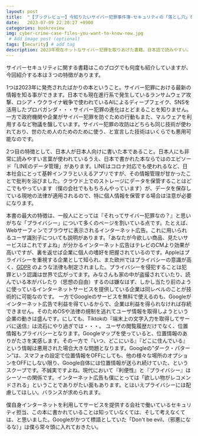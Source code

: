 ```yaml
---
layout: post
title:  "【ブックレビュー】今知りたいサイバー犯罪事件簿-セキュリティの「落とし穴」を示す15の事件-"
date:   2023-07-09 22:20:27 +0900
categories: bookreview
img: cyber-​​crime-case-files-you-want-to-know-now.jpg
 # Add image post (optional)
tags: [Security] # add tag
description: 2023年現在ホットなサイバー犯罪を取りあげた書籍。日本語で読みやすい。
---
```


サイバーセキュリティに関する書籍はこのブログでも何度も紹介していますが、今回紹介する本は３つの特徴があります。

1つは2023年に発売されたばかりの本ということ。サイバー犯罪における最新の情報を知る事ができます。日本でも現在進行系で発生しているランサムウェア攻撃、ロシア・ウクライナ戦争で使われているAIによるディープフェイク、SNSを活用したプロバガンダ・・・サイバー犯罪の進化はとどまることを知りません。一方で政府機関や企業がサイバー犯罪を防ぐための行動もまた、マルウェアを利用するなど物議を醸しています。サイバー犯罪の攻防はどちらも同じ技術が使われており、世のため人のためのために使う、と宣言した技術はいくらでも悪用可能なのです。

2つ目の特徴として、日本人が日本人向けに書いた本であること。日本人にも非常に読みやすい言葉が使われているうえ、日本で書かれた本ならではのエピソード「LINEのデータ管理」があります。LINEはコロナ対応でも使われるなど、日本社会にとって基幹インフラといえるアプリですが、その情報管理が甘かったことで批判を浴びました。クラウド上でのストレージにデータを保管することはどこでもやっています（僕の会社でももちろんやっています）が、データを保存している現地の法律が適用されるので、特に個人情報を保管する場合は注意が必要になります。

本書の最大の特徴は、一般人にとっては『それってサイバー犯罪なの？』と思いがちな「プライバシー」について多くのページを割いている点です。たとえば、Webサーフィンでブラウザに表示されるインターネット広告。これに用いられるユーザ識別子についても説明があります。「あなたが今欲しい商品、見たいサービスはこれですよね」が分かるインターネット広告はテレビのCMより効果が高いですが、裏を返せば企業に個人の嗜好を把握されているのです。Appleはプライバシーを重視する企業として知られ、また欧州ではプライバシーの意識が高く、[GDPR](https://www.ppc.go.jp/enforcement/infoprovision/EU/) のような法律も制定されました。プライバシーを侵犯することは犯罪という認識は世界で広がってます。みなさんも家の中が盗撮されていたり、読んでいる本がバレたり（思想の自由）するのは嫌なはず、しかし当たり前のように使っているインターネットサービスを提供している企業は同レベルのことが技術的に可能なのです。
一方でGoogleのサービスを無料で使えるのも、Googleがインターネット広告で利益を得ているからで、企業は利益を得られなければ存続できません。そのためOSや法律の規制を逃れてユーザ情報を取得しようという企業の動きは盛んです。にしても、Tiktokの『端末上の文字入力を取得してサーバに送信』は流石にやり過ぎでは・・・。
ユーザの閲覧履歴だけでなく、位置情報もプライバシーとなります。Googleマップを使っていると、位置情報のありがたさを実感します。その一方で『いつ、どこにいる』『どこに住んでいる』という情報は悪用された場合大きな問題となります。Googleの”ダーク・パターン”は、スマフォの設定で位置情報をOFFにしても、他の様々な場所のオプションをOFFにしない限り、Google自体には位置情報が送られ続けていた、というスクープです。不誠実ですよね。現代において『利便性』と『プライバシー』はシーソーの関係です。インターネット広告も僕にとっては「欲しい物がレコメンドされる」ということでありがたい面もあります。とはいえプライバシーには配慮してほしい。バランスが求められます。

僕自身インターネットを利用してサービスを提供する会社で働いているセキュリティ担当、この本に書かれていることは知っていなくては、そして考えなくては、と思いました。Googleがかつて標語としていた「Don't be evil、（邪悪になるな）」は僕ら常々頭に入れておきたい。